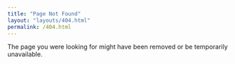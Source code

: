 ```yaml
---
title: "Page Not Found"
layout: "layouts/404.html"
permalink: /404.html
---
```


The page you were looking for might have been removed or be temporarily unavailable.